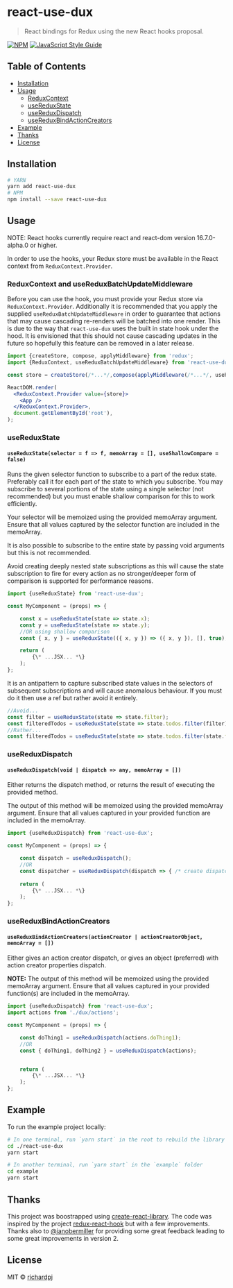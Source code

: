# react-use-dux

> React bindings for Redux using the new React hooks proposal.

[![NPM](https://img.shields.io/npm/v/react-use-dux.svg)](https://www.npmjs.com/package/react-use-dux) [![JavaScript Style Guide](https://img.shields.io/badge/code_style-standard-brightgreen.svg)](https://standardjs.com)

## Table of Contents

* [Installation](#installation)
* [Usage](#usage)
  * [ReduxContext](#reduxcontext)
  * [useReduxState](#usereduxstate)
  * [useReduxDispatch](#usereduxdispatch)
  * [useReduxBindActionCreators](#usereduxbindactioncreators)
* [Example](#example)
* [Thanks](#thanks)
* [License](#license)

## Installation

```bash
# YARN
yarn add react-use-dux
# NPM
npm install --save react-use-dux
```
## Usage

NOTE: React hooks currently require react and react-dom version 16.7.0-alpha.0 or higher.

In order to use the hooks, your Redux store must be available in the React context from `ReduxContext.Provider`.

### ReduxContext and useReduxBatchUpdateMiddleware

Before you can use the hook, you must provide your Redux store via `ReduxContext.Provider`. Additionally it is recommended that you apply the supplied `useReduxBatchUpdateMiddleware` in order to guarantee that actions that may cause cascading re-renders will be batched into one render. This is due to the way that `react-use-dux` uses the built in state hook under the hood. It is envisioned that this should not cause cascading updates in the future so hopefully this feature can be removed in a later release.

```jsx
import {createStore, compose, applyMiddleware} from 'redux';
import {ReduxContext, useReduxBatchUpdateMiddleware} from 'react-use-dux';

const store = createStore(/*...*/,compose(applyMiddleware(/*...*/, useReduxBatchUpdateMiddleware)));

ReactDOM.render(
  <ReduxContext.Provider value={store}>
    <App />
  </ReduxContext.Provider>,
  document.getElementById('root'),
);
```

### useReduxState

#### `useReduxState(selector = f => f, memoArray = [], useShallowCompare = false)`

Runs the given selector function to subscribe to a part of the redux state. Preferably call it for each part of the state to which you subscribe. You may subscribe to several portions of the state using a single selector (not recommended) but you must enable shallow comparison for this to work efficiently.

Your selector will be memoized using the provided memoArray argument. Ensure that all values captured by the selector function are included in the memoArray.

It is also possible to subscribe to the entire state by passing void arguments but this is not recommended.

Avoid creating deeply nested state subscriptions as this will cause the state subscription to fire for every action as no stronger/deeper form of comparison is supported for performance reasons.

```js
import {useReduxState} from 'react-use-dux';

const MyComponent = (props) => {

    const x = useReduxState(state => state.x);
    const y = useReduxState(state => state.y);
    //OR using shallow comparison
    const { x, y } = useReduxState(({ x, y }) => ({ x, y }), [], true);

    return (
        {\* ...JSX... *\}
    );
};
``` 
It is an antipattern to capture subscribed state values in the selectors of subsequent subscriptions and will cause anomalous behaviour. If you must do it then use a ref but rather avoid it entirely.

```js
//Avoid...
const filter = useReduxState(state => state.filter);
const filteredTodos = useReduxState(state => state.todos.filter(filter), [filter]); //fail sauce.
//Rather...
const filteredTodos = useReduxState(state => state.todos.filter(state.filter));
```

### useReduxDispatch

#### `useReduxDispatch(void | dispatch => any, memoArray = [])`

Either returns the dispatch method, or returns the result of executing the provided method.

The output of this method will be memoized using the provided memoArray argument. Ensure that all values captured in your provided function are included in the memoArray.

```js
import {useReduxDispatch} from 'react-use-dux';

const MyComponent = (props) => {

    const dispatch = useReduxDispatch();
    //OR
    const dispatcher = useReduxDispatch(dispatch => { /* create dispatcher */ });
    
    return (
        {\* ...JSX... *\}
    );
};
```

### useReduxBindActionCreators

#### `useReduxBindActionCreators(actionCreator | actionCreatorObject, memoArray = [])`

Either gives an action creator dispatch, or gives an object (preferred) with action creator properties dispatch.

**NOTE:** The output of this method will be memoized using the provided memoArray argument. Ensure that all values captured in your provided function(s) are included in the memoArray.

```js
import {useReduxDispatch} from 'react-use-dux';
import actions from './dux/actions';

const MyComponent = (props) => {

    const doThing1 = useReduxDispatch(actions.doThing1);
    //OR
    const { doThing1, doThing2 } = useReduxDispatch(actions);


    return (
        {\* ...JSX... *\}
    );
};
```

## Example

To run the example project locally:

```bash
# In one terminal, run `yarn start` in the root to rebuild the library itself
cd ./react-use-dux
yarn start

# In another terminal, run `yarn start` in the `example` folder
cd example
yarn start
```

## Thanks

This project was boostrapped using [create-react-library](https://github.com/transitive-bullshit/create-react-library). The code was inspired by the project [redux-react-hook](https://github.com/facebookincubator/redux-react-hook) but with a few improvements. Thanks also to [@ianobermiller](https://github.com/ianobermiller) for providing some great feedback leading to some great improvements in version 2.

## License

MIT © [richardpj](https://github.com/richardpj)
